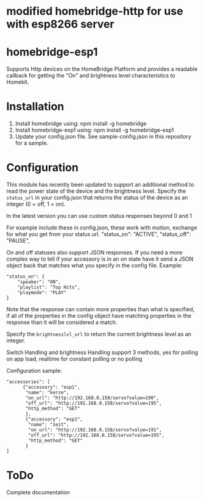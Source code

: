 # modified homebridge-http for use with esp8266 server

# homebridge-esp1

Supports Http devices on the HomeBridge Platform and provides a readable callback for getting the "On" and brightness level characteristics to Homekit.

# Installation

1. Install homebridge using: npm install -g homebridge
2. Install homebridge-esp1 using: npm install -g homebridge-esp1
3. Update your config.json file. 
   See sample-config.json in this repository for a sample. 

# Configuration

This module has recently been updated to support an additional method to read the power state of the device and the brightness level. Specify the `status_url` in your config.json that returns the status of the device as an integer (0 = off, 1 = on). 

In the latest version you can use custom status responses beyond 0 and 1

For example include these in config.json, these work with motion, exchange for what you get from your status url.
"status_on": "ACTIVE",
"status_off": "PAUSE",

On and off statuses also support JSON responses. If you need a more complex way to tell if your accessory is in an on state have it send a JSON object back that matches what you specify in the config file.
Example:
```
"status_on": {
    "speaker": "ON",
    "playlist": "Top Hits",
    "playmode": "PLAY"
}
```
Note that the response can contain more properties than what is specified, if all of the properties in the config object have matching properties in the response than it will be considered a match.

Specify the `brightnesslvl_url` to return the current brightness level as an integer.

Switch Handling and brightness Handling support 3 methods, yes for polling on app load, realtime for constant polling or no polling

Configuration sample:

 ```
"accessories": [
       {"accessory": "esp1",
        "name": "kerze",
        "on_url": "http://192.168.0.158/servo?value=190",
        "off_url": "http://192.168.0.158/servo?value=195", 
        "http_method": "GET"
        },
        {"accessory": "esp1",
         "name": "zeit",
         "on_url": "http://192.168.0.158/servo?value=191",
         "off_url": "http://192.168.0.158/servo?value=195",         
         "http_method": "GET"
        }      
]
```

# ToDo

Complete documentation
